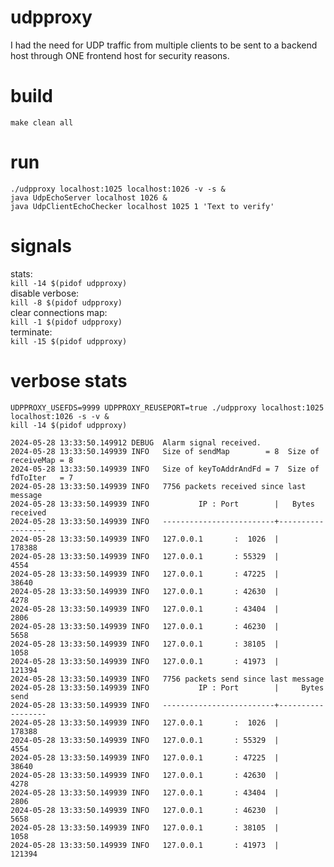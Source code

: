 # udpproxy
I had the need for UDP traffic from multiple clients to be sent to a backend host
through ONE frontend host for security reasons.

# build
`make clean all`  

# run
`./udpproxy localhost:1025 localhost:1026 -v -s &`  
`java UdpEchoServer localhost 1026 &`  
`java UdpClientEchoChecker localhost 1025 1 'Text to verify'`  

# signals
stats:  
`kill -14 $(pidof udpproxy)`  
disable verbose:  
`kill -8 $(pidof udpproxy)`  
clear connections map:  
`kill -1 $(pidof udpproxy)`  
terminate:  
`kill -15 $(pidof udpproxy)`  

# verbose stats
`UDPPROXY_USEFDS=9999 UDPPROXY_REUSEPORT=true ./udpproxy localhost:1025 localhost:1026 -s -v &`  
`kill -14 $(pidof udpproxy)`
```
2024-05-28 13:33:50.149912 DEBUG  Alarm signal received.
2024-05-28 13:33:50.149939 INFO   Size of sendMap        = 8  Size of receiveMap = 8
2024-05-28 13:33:50.149939 INFO   Size of keyToAddrAndFd = 7  Size of fdToIter   = 7
2024-05-28 13:33:50.149939 INFO   7756 packets received since last message
2024-05-28 13:33:50.149939 INFO           IP : Port        |   Bytes received
2024-05-28 13:33:50.149939 INFO   -------------------------+------------------
2024-05-28 13:33:50.149939 INFO   127.0.0.1       :  1026  |           178388
2024-05-28 13:33:50.149939 INFO   127.0.0.1       : 55329  |             4554
2024-05-28 13:33:50.149939 INFO   127.0.0.1       : 47225  |            38640
2024-05-28 13:33:50.149939 INFO   127.0.0.1       : 42630  |             4278
2024-05-28 13:33:50.149939 INFO   127.0.0.1       : 43404  |             2806
2024-05-28 13:33:50.149939 INFO   127.0.0.1       : 46230  |             5658
2024-05-28 13:33:50.149939 INFO   127.0.0.1       : 38105  |             1058
2024-05-28 13:33:50.149939 INFO   127.0.0.1       : 41973  |           121394
2024-05-28 13:33:50.149939 INFO   7756 packets send since last message
2024-05-28 13:33:50.149939 INFO           IP : Port        |     Bytes send
2024-05-28 13:33:50.149939 INFO   -------------------------+------------------
2024-05-28 13:33:50.149939 INFO   127.0.0.1       :  1026  |           178388
2024-05-28 13:33:50.149939 INFO   127.0.0.1       : 55329  |             4554
2024-05-28 13:33:50.149939 INFO   127.0.0.1       : 47225  |            38640
2024-05-28 13:33:50.149939 INFO   127.0.0.1       : 42630  |             4278
2024-05-28 13:33:50.149939 INFO   127.0.0.1       : 43404  |             2806
2024-05-28 13:33:50.149939 INFO   127.0.0.1       : 46230  |             5658
2024-05-28 13:33:50.149939 INFO   127.0.0.1       : 38105  |             1058
2024-05-28 13:33:50.149939 INFO   127.0.0.1       : 41973  |           121394
```
